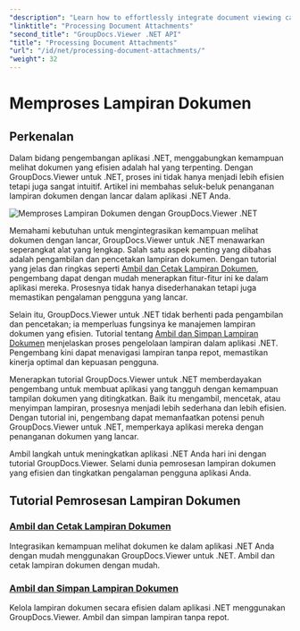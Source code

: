 ```yaml
---
"description": "Learn how to effortlessly integrate document viewing capabilities into your .NET applications using GroupDocs.Viewer. Manage document attachments efficiently."
"linktitle": "Processing Document Attachments"
"second_title": "GroupDocs.Viewer .NET API"
"title": "Processing Document Attachments"
"url": "/id/net/processing-document-attachments/"
"weight": 32
---
```


# Memproses Lampiran Dokumen

## Perkenalan

Dalam bidang pengembangan aplikasi .NET, menggabungkan kemampuan melihat dokumen yang efisien adalah hal yang terpenting. Dengan GroupDocs.Viewer untuk .NET, proses ini tidak hanya menjadi lebih efisien tetapi juga sangat intuitif. Artikel ini membahas seluk-beluk penanganan lampiran dokumen dengan lancar dalam aplikasi .NET Anda.

![Memproses Lampiran Dokumen dengan GroupDocs.Viewer .NET](/viewer/processing-document-attachments/image.png)

Memahami kebutuhan untuk mengintegrasikan kemampuan melihat dokumen dengan lancar, GroupDocs.Viewer untuk .NET menawarkan seperangkat alat yang lengkap. Salah satu aspek penting yang dibahas adalah pengambilan dan pencetakan lampiran dokumen. Dengan tutorial yang jelas dan ringkas seperti [Ambil dan Cetak Lampiran Dokumen](./retrieve-and-print-attachments/), pengembang dapat dengan mudah menerapkan fitur-fitur ini ke dalam aplikasi mereka. Prosesnya tidak hanya disederhanakan tetapi juga memastikan pengalaman pengguna yang lancar.

Selain itu, GroupDocs.Viewer untuk .NET tidak berhenti pada pengambilan dan pencetakan; ia memperluas fungsinya ke manajemen lampiran dokumen yang efisien. Tutorial tentang [Ambil dan Simpan Lampiran Dokumen](./retrieve-and-save-attachments/) menjelaskan proses pengelolaan lampiran dalam aplikasi .NET. Pengembang kini dapat menavigasi lampiran tanpa repot, memastikan kinerja optimal dan kepuasan pengguna.

Menerapkan tutorial GroupDocs.Viewer untuk .NET memberdayakan pengembang untuk membuat aplikasi yang tangguh dengan kemampuan tampilan dokumen yang ditingkatkan. Baik itu mengambil, mencetak, atau menyimpan lampiran, prosesnya menjadi lebih sederhana dan lebih efisien. Dengan tutorial ini, pengembang dapat memanfaatkan potensi penuh GroupDocs.Viewer untuk .NET, memperkaya aplikasi mereka dengan penanganan dokumen yang lancar.

Ambil langkah untuk meningkatkan aplikasi .NET Anda hari ini dengan tutorial GroupDocs.Viewer. Selami dunia pemrosesan lampiran dokumen yang efisien dan tingkatkan pengalaman pengguna aplikasi Anda.

## Tutorial Pemrosesan Lampiran Dokumen
### [Ambil dan Cetak Lampiran Dokumen](./retrieve-and-print-attachments/)
Integrasikan kemampuan melihat dokumen ke dalam aplikasi .NET Anda dengan mudah menggunakan GroupDocs.Viewer untuk .NET. Ambil dan cetak lampiran dokumen dengan mudah.
### [Ambil dan Simpan Lampiran Dokumen](./retrieve-and-save-attachments/)
Kelola lampiran dokumen secara efisien dalam aplikasi .NET menggunakan GroupDocs.Viewer. Ambil dan simpan lampiran tanpa repot.